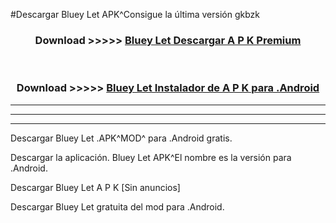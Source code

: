 #Descargar Bluey Let  APK^Consigue la última versión gkbzk



<div align="center">
<h3>Download >>>>> <a href="https://es-sites.web.app/?es= Bluey Let ">Bluey Let  Descargar A P K Premium</a></h3><br>

<h3>Download >>>>> <a href="https://es-sites.web.app/?es= Bluey Let ">Bluey Let  Instalador de A P K para .Android</a></h3>
</div>


----------------------------------------------------------

----------------------------------------------------------

----------------------------------------------------------

Descargar Bluey Let  .APK^MOD^ para .Android gratis.

Descargar la aplicación. Bluey Let  APK^El nombre es la versión para .Android.

Descargar Bluey Let  A P K [Sin anuncios]

Descargar Bluey Let  gratuita del mod para .Android.